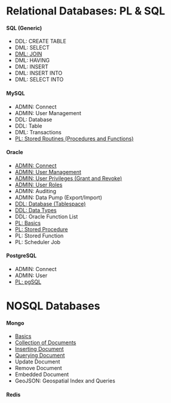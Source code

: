 # Relational Databases: PL & SQL

#### SQL (Generic)
* DDL: CREATE TABLE
* DML: SELECT
* [DML: JOIN](Generic/JOIN.md)
* DML: HAVING
* DML: INSERT
* DML: INSERT INTO
* DML: SELECT INTO

#### MySQL
* ADMIN: Connect
* ADMIN: User Management
* DDL: Database
* DDL: Table
* DML: Transactions
* [PL: Stored Routines (Procedures and Functions)](MySQL/PLStoredRoutines.md)

#### Oracle
* [ADMIN: Connect](Oracle/ADMINConnect.md)
* [ADMIN: User Management](Oracle/ADMINUserManagement.md)
* [ADMIN: User Privileges (Grant and Revoke)](Oracle/ADMINUserPrivileges.md)
* [ADMIN: User Roles](Oracle/ADMINUserRoles.md)
* ADMIN: Auditing
* ADMIN: Data Pump (Export/Import)
* [DDL: Database (Tablespace)](Oracle/DDLDatabase.md)
* [DDL: Data Types](Oracle/DDLDataTypes.md)
* DDL: Oracle Function List
* [PL: Basics](Oracle/PLBasics.md)
* [PL: Stored Procedure](Oracle/PLStoredProcedure.md)
* PL: Stored Function
* PL: Scheduler Job

#### PostgreSQL
* ADMIN: Connect
* ADMIN: User
* [PL: pgSQL](http://www.postgresql.org/docs/current/static/plpgsql.html)

# NOSQL Databases

#### Mongo
* [Basics](MongoDB/Basics.md)
* [Collection of Documents](MongoDB/Collections.md)
* [Inserting Document](MongoDB/InsertingData.md)
* [Querying Document](MongoDB/QueryingData.md)
* Update Document
* Remove Document
* Embedded Document
* GeoJSON: Geospatial Index and Queries

#### Redis
